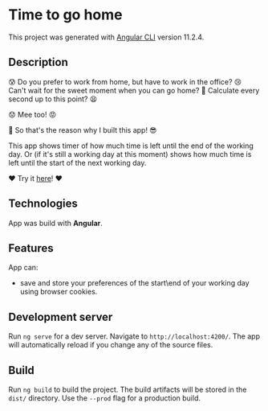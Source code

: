 # Time to go home

This project was generated with [Angular CLI](https://github.com/angular/angular-cli) version 11.2.4.

## Description

😰 Do you prefer to work from home, but have to work in the office? 😢 Can't wait for the sweet moment when you can go home? 😤 Calculate every second up to this point? 😫

😟 Mee too! 😡

🥳 So that's the reason why I built this app! 😎

This app shows timer of how much time is left until the end of the working day. Or (if it's still a working day at this moment) shows how much time is left until the start of the next working day.

❤️ Try it [here](https://timetogoho.me)! ❤️

## Technologies

App was build with **Angular**.

## Features

App can:
* save and store your preferences of the start\end of your working day using browser cookies.

## Development server

Run `ng serve` for a dev server. Navigate to `http://localhost:4200/`. The app will automatically reload if you change any of the source files.

## Build

Run `ng build` to build the project. The build artifacts will be stored in the `dist/` directory. Use the `--prod` flag for a production build.
